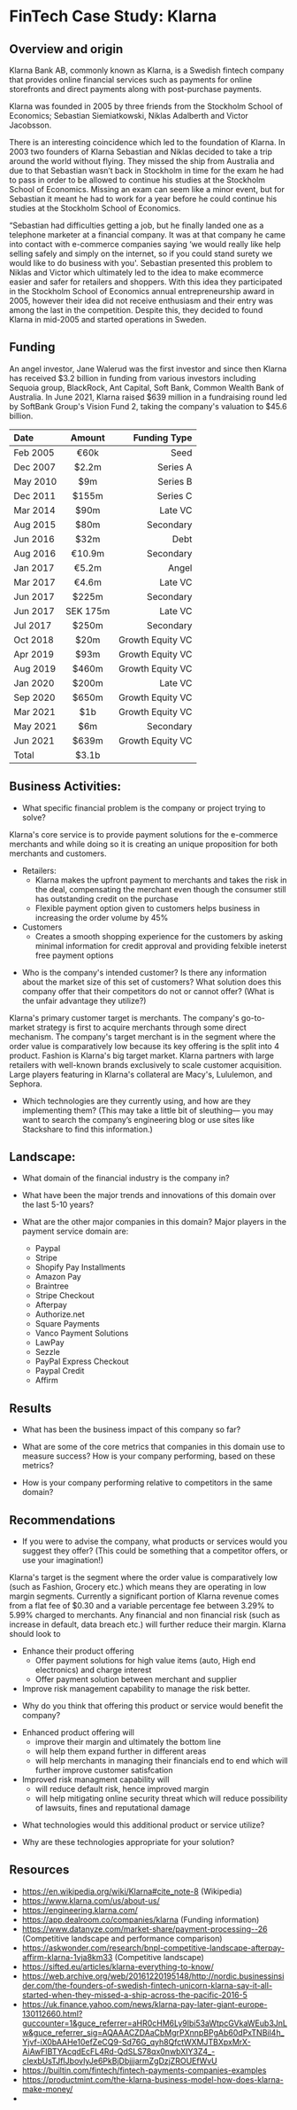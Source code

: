 # FinTech Case Study: Klarna
## Overview and origin
Klarna Bank AB, commonly known as Klarna, is a Swedish fintech company that provides online financial services such as payments for online storefronts and direct payments along with post-purchase payments.

Klarna was founded in 2005 by three friends from the Stockholm School of Economics; Sebastian Siemiatkowski, Niklas Adalberth and Victor Jacobsson.

There is an interesting coincidence which led to the foundation of Klarna. In 2003 two founders of Klarna Sebastian and Niklas decided to take a trip around the world without flying. They missed the ship from Australia and due to that Sebastian wasn’t back in Stockholm in time for the exam he had to pass in order to be allowed to continue his studies at the Stockholm School of Economics. Missing an exam can seem like a minor event, but for Sebastian it meant he had to work for a year before he could continue his studies at the Stockholm School of Economics.

“Sebastian had difficulties getting a job, but he finally landed one as a telephone marketer at a financial company. It was at that company he came into contact with e-commerce companies saying ‘we would really like help selling safely and simply on the internet, so if you could stand surety we would like to do business with you'. Sebastian presented this problem to Niklas and Victor which ultimately led to the idea to make ecommerce easier and safer for retailers and shoppers. With this idea they participated in the Stockholm School of Economics annual entrepreneurship award in 2005, however their idea did not receive enthusiasm and their entry was among the last in the competition. Despite this, they decided to found Klarna in mid-2005 and started operations in Sweden.

## Funding
An angel investor, Jane Walerud was the first investor and since then Klarna has received $3.2 billion in funding from various investors including Sequoia group, BlackRock, Ant Capital, Soft Bank, Common Wealth Bank of Australia. In June 2021, Klarna raised $639 million in a fundraising round led by SoftBank Group's Vision Fund 2, taking the company's valuation to $45.6 billion.

|Date|Amount|Funding Type|
|:---|:----:|-----------:|
|Feb 2005|€60k|Seed|
|Dec 2007|$2.2m|Series A|
|May 2010|$9m|Series B|
|Dec 2011|$155m|Series C|
|Mar 2014|$90m|Late VC|
|Aug 2015|$80m|Secondary|
|Jun 2016|$32m|Debt|
|Aug 2016|€10.9m|Secondary|
|Jan 2017|€5.2m|Angel|
|Mar 2017|€4.6m|Late VC|
|Jun 2017|$225m|Secondary|
|Jun 2017|SEK 175m|Late VC|
|Jul 2017|$250m|Secondary|
|Oct 2018|$20m|Growth Equity VC|
|Apr 2019|$93m|Growth Equity VC|
|Aug 2019|$460m|Growth Equity VC|
|Jan 2020|$200m|Late VC|
|Sep 2020|$650m|Growth Equity VC|
|Mar 2021|$1b|Growth Equity VC|
|May 2021|$6m|Secondary|
|Jun 2021|$639m|Growth Equity VC|
|Total|$3.1b| |

## Business Activities:

* What specific financial problem is the company or project trying to solve?

Klarna's core service is to provide payment solutions for the e-commerce merchants and while doing so it is creating an unique proposition for both merchants and customers.

- Retailers: 
    - Klarna makes the upfront payment to merchants and takes the risk in the deal, compensating the merchant even though the consumer still has outstanding credit       on the purchase
    - Flexible payment option given to customers helps business in increasing the order volume by 45%
- Customers
    - Creates a smooth shopping experience for the customers by asking minimal information for credit approval and providing felxible ineterst free payment options
    

* Who is the company's intended customer?  Is there any information about the market size of this set of customers?
What solution does this company offer that their competitors do not or cannot offer? (What is the unfair advantage they utilize?)

Klarna's primary customer target is merchants. The company's go-to-market strategy is first to acquire merchants through some direct mechanism. The company's target merchant is in the segment where the order value is comparatively low because its key offering is the split into 4 product. Fashion is Klarna's big target market. Klarna partners with large retailers with well-known brands exclusively to scale customer acquisition. Large players featuring in Klarna's collateral are Macy's, Lululemon, and Sephora. 

* Which technologies are they currently using, and how are they implementing them? (This may take a little bit of sleuthing–– you may want to search the company’s engineering blog or use sites like Stackshare to find this information.)


## Landscape:

* What domain of the financial industry is the company in?

* What have been the major trends and innovations of this domain over the last 5-10 years?

* What are the other major companies in this domain?
Major players in the payment service domain are:
  - Paypal
  - Stripe
  - Shopify Pay Installments
  - Amazon Pay
  - Braintree
  - Stripe Checkout
  - Afterpay
  - Authorize.net
  - Square Payments
  - Vanco Payment Solutions
  - LawPay
  - Sezzle
  - PayPal Express Checkout
  - Paypal Credit
  - Affirm




## Results

* What has been the business impact of this company so far?

* What are some of the core metrics that companies in this domain use to measure success? How is your company performing, based on these metrics?

* How is your company performing relative to competitors in the same domain?


## Recommendations

* If you were to advise the company, what products or services would you suggest they offer? (This could be something that a competitor offers, or use your imagination!)

Klarna's target is the segment where the order value is comparatively low (such as Fashion, Grocery etc.) which means they are operating in low margin segments. Currently a significant portion of Klarna revenue comes from a flat fee of $0.30 and a variable percentage fee between 3.29% to 5.99% charged to merchants. Any financial and non financial risk (such as increase in default, data breach etc.) will further reduce their margin. Klarna should look to 

- Enhance their product offering
  - Offer payment solutions for high value items (auto, High end electronics) and charge interest
  - Offer payment solution between merchant and supplier 
- Improve risk management capability to manage the risk better. 

* Why do you think that offering this product or service would benefit the company?
- Enhanced product offering will 
  - improve their margin and ultimately the bottom line 
  - will help them expand further in different areas
  - will help merchants in managing their financials end to end which will further improve customer satisfcation
- Improved risk managment capability will
  - will reduce default risk, hence improved margin
  - will help mitigating online security threat which will reduce possibility of lawsuits, fines and reputational damage
 
* What technologies would this additional product or service utilize?

* Why are these technologies appropriate for your solution?





## Resources
- https://en.wikipedia.org/wiki/Klarna#cite_note-8 (Wikipedia)
- https://www.klarna.com/us/about-us/
- https://engineering.klarna.com/
- https://app.dealroom.co/companies/klarna (Funding information)
- https://www.datanyze.com/market-share/payment-processing--26 (Competitive landscape and performance comparison)
- https://askwonder.com/research/bnpl-competitive-landscape-afterpay-affirm-klarna-1vja8km33 (Competitive landscape)
- https://sifted.eu/articles/klarna-everything-to-know/
- https://web.archive.org/web/20161220195148/http://nordic.businessinsider.com/the-founders-of-swedish-fintech-unicorn-klarna-say-it-all-started-when-they-missed-a-ship-across-the-pacific-2016-5
- https://uk.finance.yahoo.com/news/klarna-pay-later-giant-europe-130112660.html?guccounter=1&guce_referrer=aHR0cHM6Ly9lbi53aWtpcGVkaWEub3JnLw&guce_referrer_sig=AQAAACZDAaCbMgrPXnnpBPgAb60dPxTNBil4h_Yjvf-iX0bAAHe10efZeCQ9-Sd76G_qyh8QfctWXMJTBXpxMrX-AiAwFIBTYAcqdEcFL4Rd-QdSLS78qx0nwbXIY3Z4_-cIexbUsTJfIJbovIyJe6PkBjDbjjjarmZgDzjZROUEfWvU
- https://builtin.com/fintech/fintech-payments-companies-examples
- https://productmint.com/the-klarna-business-model-how-does-klarna-make-money/
- 

